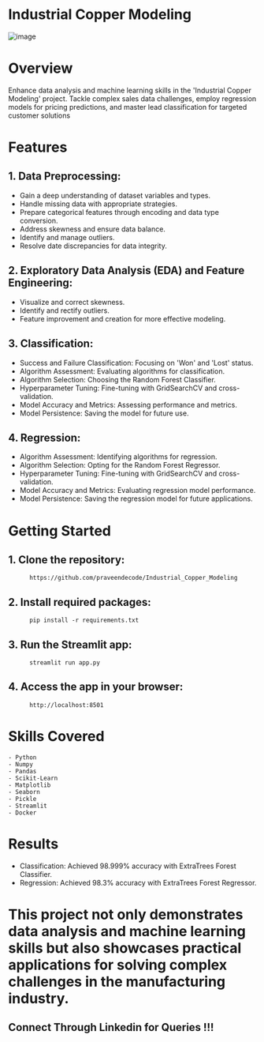 # Industrial Copper Modeling
![image](https://github.com/praveendecode/Industrial_Copper_Modeling/assets/95226524/37b85295-a6d5-4205-9533-49cde584b5f3)


# Overview
  Enhance data analysis and machine learning skills in the 'Industrial Copper Modeling' project. Tackle complex sales data challenges, employ regression models for pricing predictions, and master lead classification for targeted customer solutions

# Features

 ## 1. Data Preprocessing:
- Gain a deep understanding of dataset variables and types.
- Handle missing data with appropriate strategies.
- Prepare categorical features through encoding and data type conversion.
- Address skewness and ensure data balance.
- Identify and manage outliers.
- Resolve date discrepancies for data integrity.

 ## 2. Exploratory Data Analysis (EDA) and Feature Engineering:
- Visualize and correct skewness.
- Identify and rectify outliers.
- Feature improvement and creation for more effective modeling.

 ## 3. Classification:
- Success and Failure Classification: Focusing on 'Won' and 'Lost' status.
- Algorithm Assessment: Evaluating algorithms for classification.
- Algorithm Selection: Choosing the Random Forest Classifier.
- Hyperparameter Tuning: Fine-tuning with GridSearchCV and cross-validation.
- Model Accuracy and Metrics: Assessing performance and metrics.
- Model Persistence: Saving the model for future use.

 ## 4. Regression:
- Algorithm Assessment: Identifying algorithms for regression.
- Algorithm Selection: Opting for the Random Forest Regressor.
- Hyperparameter Tuning: Fine-tuning with GridSearchCV and cross-validation.
- Model Accuracy and Metrics: Evaluating regression model performance.
- Model Persistence: Saving the regression model for future applications.

# Getting Started

 ## 1. Clone the repository:
          https://github.com/praveendecode/Industrial_Copper_Modeling

##  2. Install required packages:
          pip install -r requirements.txt
          
##  3. Run the Streamlit app:
          streamlit run app.py
    
##  4. Access the app in your browser:
          http://localhost:8501

# Skills Covered
    - Python
    - Numpy
    - Pandas
    - Scikit-Learn
    - Matplotlib
    - Seaborn
    - Pickle
    - Streamlit
    - Docker

# Results
- Classification: Achieved 98.999% accuracy with ExtraTrees Forest Classifier.
- Regression: Achieved 98.3% accuracy with ExtraTrees Forest Regressor.

# This project not only demonstrates data analysis and machine learning skills but also showcases practical applications for solving complex challenges in the manufacturing industry.

## Connect Through Linkedin for Queries !!!


